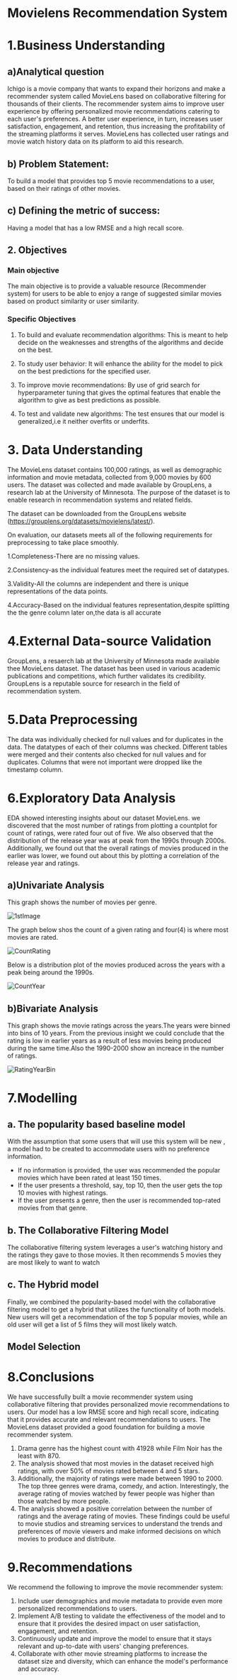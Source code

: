 # Movielens Recommendation System

# 1.Business Understanding
## a)Analytical question
Ichigo is a movie company that wants to expand their horizons and make a recommender system called MovieLens based on collaborative filtering for thousands of their clients. The recommender system aims to improve user experience by offering personalized movie recommendations catering to each user's preferences. A better user experience, in turn, increases user satisfaction, engagement, and retention, thus increasing the profitability of the streaming platforms it serves. MovieLens has collected user ratings and movie watch history data on its platform to aid this research.

## b) Problem Statement: 
To build a model that provides top 5 movie recommendations to a user, based on their ratings of other movies.

## c) Defining the metric of success:
Having a model that has a low RMSE and a high recall score.
## 2. Objectives
### Main objective
The main objective is to provide a valuable resource (Recommender system) for users to be able to enjoy a range of suggested similar movies based on product similarity or user similarity.

### Specific Objectives

1. To build and evaluate recommendation algorithms: This is meant to help  decide on the weaknesses and strengths of the algorithms and decide on the best.

2. To study user behavior: It will enhance the ability for the model to pick on the best predictions for the specified user.

3. To improve movie recommendations: By use of grid search for hyperparameter tuning that gives the optimal features that enable the algorithm to give as best predictions as possible.

4.  To test and validate new algorithms: The test ensures that our model is generalized,i.e it neither overfits or underfits.



# 3. Data Understanding
The MovieLens dataset contains 100,000 ratings, as well as demographic information and movie metadata, collected from 9,000 movies by 600 users. The dataset was collected and made available by GroupLens, a research lab at the University of Minnesota. The purpose of the dataset is to enable research in recommendation systems and related fields.

The dataset can be downloaded from the GroupLens website (https://grouplens.org/datasets/movielens/latest/).

On evaluation, our datasets meets all of the following requirements for preprocessing to take place smoothly.

1.Completeness-There are no missing values.

2.Consistency-as the individual features meet the required set of datatypes.

3.Validity-All the columns are independent and there is unique representations of the data points.

4.Accuracy-Based on the individual features representation,despite splitting the the genre column later on,the data is all accurate

# 4.External Data-source Validation
GroupLens, a resaerch lab at the University of Minnesota made available thee MovieLens dataset. The dataset has been used in various academic publications and competitions, which further validates its credibility. GroupLens is a reputable source for research in the field of recommendation system.    

# 5.Data Preprocessing
The data was individually checked for null values and for duplicates in the data. The datatypes of each of their columns was checked. Different tables were merged and their contents also checked for null values and for duplicates. Columns that were not important were dropped like the timestamp column. 

# 6.Exploratory Data Analysis
EDA showed interesting insights about our dataset MovieLens. we discovered that the most number of ratings from plotting a countplot for count of ratings, were rated four out of five. We also observed that the distribution of the release year was at peak from the 1990s through 2000s. Additionally, we found out that the overall ratings of movies produced in the earlier was lower, we found out about this by plotting a correlation of the release year and ratings.
## a)Univariate Analysis
This graph shows the number of movies per genre.

![1stImage](https://user-images.githubusercontent.com/117269915/225694368-da46d6f6-f685-4adf-81aa-e3ffa9877ed7.png)

The graph below shos the count of a given rating and four(4) is where most movies are rated.

![CountRating](https://user-images.githubusercontent.com/117269915/225694944-ef845bf8-4dab-4a90-8b92-6875d5f250a4.png)



Below is a distribution plot of the movies produced across the years with a peak being around the 1990s.

![CountYear](https://user-images.githubusercontent.com/117269915/225695466-423037c3-5a84-4acb-a4fd-ab3400da47b2.png)


## b)Bivariate Analysis
This graph shows the movie ratings across the years.The years were binned into bins of 10 years. From the previous insight we could conclude that the rating is low in earlier years as a result of less movies being produced during the same time.Also the 1990-2000 show an increace in the number of ratings.

![RatingYearBin](https://user-images.githubusercontent.com/117269915/225706100-9125dccb-bbb2-4ce5-b873-2ddc16c15429.png)



# 7.Modelling
## a. The popularity based baseline model 
With the assumption that some users that will use this system will be new , a model had to be created to accommodate users with no preference information.
*  If no information is provided, the user was recommended the popular movies which have been rated at least 150 times.
*  If the user presents a threshold, say, top 10, then the user gets the top 10 movies with highest ratings.
*  If the user presents a genre, then the user is recommended top-rated movies from that genre.
## b. The Collaborative Filtering Model
The collaborative filtering system leverages a user's watching history and the ratings they gave to those movies. 
It then recommends 5 movies they are most likely to want to watch
## c. The Hybrid model 
Finally, we combined the popularity-based model with the collaborative filtering model to get a hybrid that utilizes the functionality of both models. 
New users will get a recommendation of the top 5 popular movies, while an old user will get a list of 5 films they will most likely watch. 
## Model Selection




# 8.Conclusions
We have successfully built a movie recommender system using collaborative filtering that provides personalized movie recommendations to users. Our model has a low RMSE score and high recall score, indicating that it provides accurate and relevant recommendations to users. The MovieLens dataset provided a good foundation for building a movie recommender system.
1. Drama genre has the highest count with 41928 while Film Noir has the least with 870.
2. The analysis showed that most movies in the dataset received high ratings, with over 50% of movies rated between 4 and 5 stars.
3. Additionally, the majority of ratings were made between 1990 to 2000. The top three genres were drama, comedy, and action. Interestingly, the average rating of    movies watched by fewer people was higher than those watched by more people.
4. The analysis showed a positive correlation between the number of ratings and the average rating of movies. These findings could be useful to movie studios and streaming services to understand the trends and preferences of movie viewers and make informed decisions on which movies to produce and distribute.

# 9.Recommendations
We recommend the following to improve the movie recommender system:
1.	Include user demographics and movie metadata to provide even more personalized recommendations to users.
2.	Implement A/B testing to validate the effectiveness of the model and to ensure that it provides the desired impact on user satisfaction, engagement, and retention.
3.	Continuously update and improve the model to ensure that it stays relevant and up-to-date with users' changing preferences.
4.	Collaborate with other movie streaming platforms to increase the dataset size and diversity, which can enhance the model's performance and accuracy.
